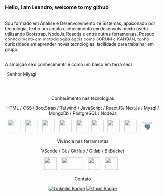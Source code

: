 ### Hello, I am Leandro, welcome to my github

</br>
Sou formado em Análise e Desenvolvimento de Sistemas, apaixonado por tecnologia, tenho um amplo conhecimento em desenvolvimento (web) utilizando Bootstrap, NodeJs, Reactjs e entre outras ferramentas. Possuo conhecimento em metodologias ágeis como SCRUM e KANBAN, tenho curiosidade em aprender novas tecnologias, facilidade para trabalhar em grupo.
</br></br>

A ambição sem conhecimento é como um barco em terra seca.

-Senhor Miyagi

</br></br>
<div align="center">
Conhecimento nas tecnologias

HTML / CSS / BootStrap / Tailwind /  JavaScript / ReactJS/ NextJs / Mysql / MongoDb / PostgreSQL / NodeJs

</div>
<div align="center">
<img  width="40px" height="40px" src="https://media.giphy.com/media/XAxylRMCdpbEWUAvr8/source.gif" />&nbsp;&nbsp;&nbsp;
<img  width="40px" height="40px" src="https://media.giphy.com/media/fsEaZldNC8A1PJ3mwp/source.gif" />&nbsp;&nbsp;&nbsp;
<img  width="40px" height="40px" src="https://media.giphy.com/media/ln7z2eWriiQAllfVcn/source.gif" />&nbsp;&nbsp;&nbsp;
<img  width="40px" height="40px" src="https://media.giphy.com/media/Sr8xDpMwVKOHUWDVRD/source.gif" />&nbsp;&nbsp;&nbsp;
<img  width="40px" height="40px" src="https://www.staffworx.co.uk/wp-content/uploads/2021/09/nextjs-gif.gif"/>&nbsp;
<img  width="40px" height="40px" src="https://media.giphy.com/media/eNAsjO55tPbgaor7ma/source.gif" />&nbsp;&nbsp;
<img  width="40px" height="40px" src="https://camo.githubusercontent.com/f85f882cb31eeaeee657ec955313015c30378e8f56c3dc2f06933b617a276cfd/68747470733a2f2f77372e706e6777696e672e636f6d2f706e67732f3734372f3739382f706e672d7472616e73706172656e742d6d7973716c2d6c6f676f2d6d7973716c2d64617461626173652d7765622d646576656c6f706d656e742d636f6d70757465722d736f6674776172652d646f6c7068696e2d6d6172696e652d6d616d6d616c2d616e696d616c732d746578742d7468756d626e61696c2e706e67" />&nbsp;&nbsp;&nbsp;
<img  width="40px" height="40px" src="https://media.giphy.com/media/wgFWLRiND4bkyYR4IN/giphy.gif" />&nbsp;&nbsp;&nbsp;
<img  width="40px" height="40px" src="https://raw.githubusercontent.com/clio19/bio/master/assets/postgresql.gif" />&nbsp;&nbsp;&nbsp;
</div>
<br>
<div align="center">
Vivência nas ferramentas

VScode / Git / GitHub / Gitlab / BitBucket

</div>
<div align="center">
<img  width="40px" height="40px" src="https://media.giphy.com/media/IdyAQJVN2kVPNUrojM/source.gif" />&nbsp;&nbsp;&nbsp;
<img  width="70px" height="40px" src="https://media.giphy.com/media/kH1DBkPNyZPOk0BxrM/source.gif" />&nbsp;&nbsp;&nbsp;
<img  width="40px" height="40px" src="https://media.giphy.com/media/KzJkzjggfGN5Py6nkT/source.gif" />&nbsp;&nbsp;&nbsp;
<img  width="40px" height="40px" src="https://media.giphy.com/media/hqrdSW7r1DFsDZwSnR/source.gif" />&nbsp;&nbsp;&nbsp;

</div>
<br>

<div align="center">
Contato

[![Linkedin Badge](https://img.shields.io/badge/-LinkedIn-blue?style=flat-square&logo=Linkedin&logoColor=white&link=https://www.linkedin.com/in/lsferreira934/)](https://www.linkedin.com/in/lsferreira934/) [![Gmail Badge](https://img.shields.io/badge/-Gmail-c14438?style=flat-square&logo=Gmail&logoColor=white&link=mailto:leandrosf934@gmail.com)](mailto:leandrosf934@gmail.com)

</div>
